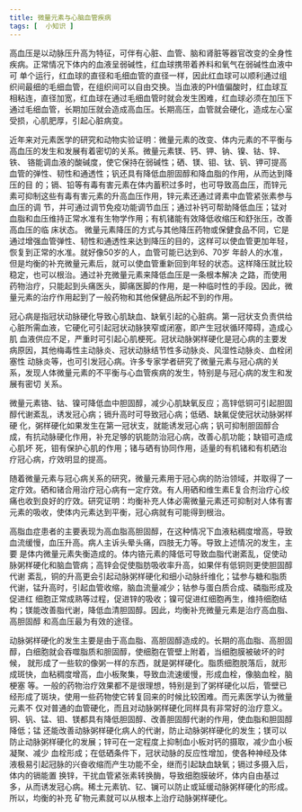 ```yaml
---
title: 微量元素与心脑血管疾病
tags: [  小知识 ]
---
```


<p>
高血压是以动脉压升高为特征，可伴有心脏、血管、脑和肾脏等器官改变的全身性疾病。正常情况下体内的血液呈弱碱性，红血球携带着养料和氧气在弱碱性血液中可 单个运行，红血球的直径和毛细血管的直径一样，因此红血球可以顺利通过组织间最细的毛细血管，在组织间可以自由交换。当血液的PH值偏酸时，红血球互相粘连，直径加宽，红血球在通过毛细血管时就会发生困难，红血球必须在加压下通过毛细血管，长期加压就会造成高血压。长期高压，血管就会硬化，造成左心室受损，心肌肥厚，引起心脏病变。
</p>

<p>
近年来对元素医学的研究和动物实验证明：微量元素的改变、体内元素的不平衡与高血压的发生和发展有着密切的关系。微量元素镁、钙、钾、钠、镍、钴、锌、铁、 铬能调血液的酸碱度，使它保持在弱碱性；硒、镁、钼、钛、钒、钾可提高血管的弹性、韧性和通透性；钒还具有降低血胆固醇和降血脂的作用，从而达到降压的目 的；镉、铅等有毒有害元素在体内蓄积过多时，也可导致高血压，而锌元素可抑制这些有毒有害元素的升高血压作用，锌元素还通过肾素中血管紧张素参与血压的调 节，并可通过调节免疫功能调节血压；通过补钙可帮助降低血压；锰对血脂和血压维持正常水准有生物学作用；有机锗能有效降低收缩压和舒张压，改善高血压的临 床状态。
微量元素降压的方式与其他降压药物或保健食品不同，它是通过增强血管弹性、韧性和通透性来达到降压的目的，这样可以使血管更加年轻，恢复到正常的水准。就好像50岁的人，血管可能已达到6、70岁 年龄人的水准，但是均衡的补充微量元素后，就可以使血管重新回到年轻的状态。这样降压就比较稳定，也可以根治。通过补充微量元素来降低血压是一条根本解决 之路，而使用药物治疗，只能起到头痛医头，脚痛医脚的作用，是一种临时性的手段。因此，微量元素的治疗作用起到了一般药物和其他保健品所起不到的作用。
</p>

<p>
冠心病是指冠状动脉硬化导致心肌缺血、缺氧引起的心脏病。第一冠状支负责供给心脏所需血液，它硬化可引起冠状动脉狭窄或闭塞，即产生冠状循环障碍，造成心肌 血液供应不足，严重时可引起心肌梗死。冠状动脉粥样硬化是冠心病的主要发病原因，其他梅毒性主动脉炎、冠状动脉结节性多动脉炎、风湿性动脉炎、血栓闭塞性 动脉炎等，也可引发冠心病。许多专家学者研究了微量元素与冠心病的关系，发现人体微量元素的不平衡与心血管疾病的发生，特别是与冠心病的发生和发展有密切 关系。
</p>

<p>
微量元素铬、钴、镍可降低血中胆固醇，减少心肌缺氧反应；高锌低铜可引起胆固醇代谢紊乱，诱发冠心病；镉升高时可导致冠心病；低硒、缺氟促使冠状动脉粥样硬 化，粥样硬化如果发生在第一冠状支，就能诱发冠心病；钒可抑制胆固醇合成，有抗动脉硬化作用，补充足够的钒能防治冠心病，改善心肌功能；缺钼可造成心肌坏 死，钼有保护心肌的作用；锗与硒有协同作用，适量的有机锗和有机硒治疗冠心病，疗效明显的提高。
</p>

<p>
随着微量元素与冠心病关系的研究，微量元素用于冠心病的防治领域，并取得了一定疗效。硒和锗合用治疗冠心病有一定疗效。有人用硒和维生素E复合剂治疗心绞痛也收到良好的疗效。研究证明：均衡补充人体必需微量元素还可抑制对人体有害元素的吸收，使体内元素达到平衡，冠心病就有可能得到根治。
</p>

<p>
高脂血症患者的主要表现为高血脂高胆固醇，在这种情况下血液粘稠度增高，导致血流缓慢，血压升高。病人主诉头晕头痛，四肢无力等。导致上述情况的发生，主要 是体内微量元素失衡造成的。体内铬元素的降低可导致血脂代谢紊乱，促使动脉粥样硬化和脑血管病；高锌会促使脂肪吸收率升高，如果伴有低铜则更使胆固醇代谢 紊乱，铜的升高更会引起动脉粥样硬化和细小动脉纤维化；锰参与糖和脂质代谢，锰升高时，引起血管收缩，脑血流量减少；钴参与蛋白质合成、磷脂形成及促进红 细胞正常成熟等过程，促进锌的吸收；镍可促进红细胞再生，维持细胞结构；镁能改善脂代谢，降低血清胆固醇。因此，均衡补充微量元素是治疗高血脂、高胆固醇 和高血压最为有效的途径。
</p>

<p>
动脉粥样硬化的发生主要是由于高血脂、高胆固醇造成的。长期的高血脂、高胆固醇，白细胞就会吞噬脂质和胆固醇，使细胞在管壁上附着，当细胞膜被破坏的时候， 就形成了一些软的像粥一样的东西，就是粥样硬化。脂质细胞脱落后，就形成斑快，血粘稠度增高，血小板聚集，导致血流速缓慢，形成血栓，像脑血栓，脑梗塞 等。一般的药物治疗效果都不是很理想，特别是到了粥样硬化以后，管壁已经形成了斑块，使用一些药物使它转复回来的时候比较困难。而元素医学认为微量元素不 仅对普通的血管硬化，而且对动脉粥样硬化同样具有非常好的治疗意义。铜、钒、锰、钼、镁都具有降低胆固醇、改善胆固醇代谢的作用，使血脂和胆固醇降低；锰 还能改善动脉粥样硬化病人的代谢，防止动脉粥样硬化的发生；镁可以防止动脉粥样硬化的发展；锌可在一定程度上抑制血小板对钙的摄取，减少血小板凝聚、减少 血栓形成；在低硒条件下，冠状动脉的反应性增加，使各种神经及体液极易引起冠脉的兴奋收缩而产生功能不全，继而引起缺血缺氧；镉过多摄入后，体内的镉能置 换锌，干扰血管紧张素转换酶，导致细胞膜破坏，体内自由基过多，从而诱发冠心病。稀土元素钪、钇、镧可以防止或延缓动脉粥样硬化的形成。所以，均衡的补充 矿物元素就可以从根本上治疗动脉粥样硬化。
</p>
